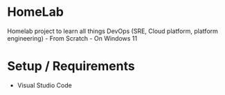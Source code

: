 # HomeLab
Homelab project to learn all things DevOps (SRE, Cloud platform, platform engineering) - From Scratch - On Windows 11

# Setup / Requirements
- Visual Studio Code

